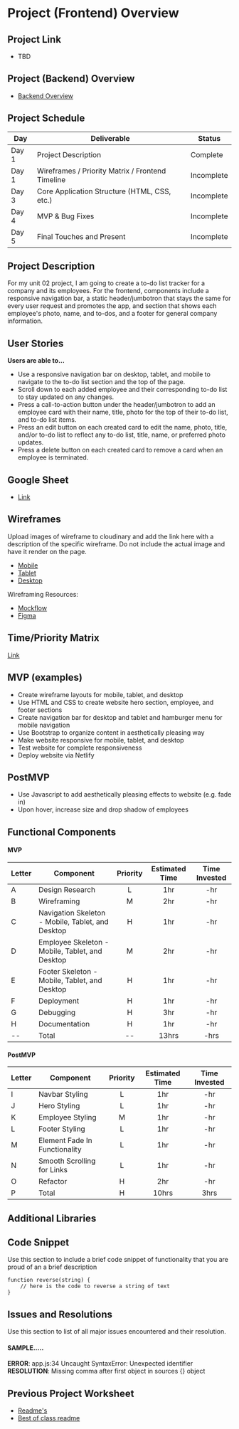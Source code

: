 # Project (Frontend) Overview

## Project Link
- TBD

## Project (Backend) Overview
- [Backend Overview](https://github.com/jordanchude/to-do-list-backend)

## Project Schedule

|  Day | Deliverable | Status
|---|---| ---|
|Day 1| Project Description | Complete
|Day 1| Wireframes / Priority Matrix / Frontend Timeline| Incomplete
|Day 3| Core Application Structure (HTML, CSS, etc.) | Incomplete
|Day 4| MVP & Bug Fixes | Incomplete
|Day 5| Final Touches and Present | Incomplete

## Project Description

For my unit 02 project, I am going to create a to-do list tracker for a company and its employees. For the frontend, components include a responsive navigation bar, a static header/jumbotron that stays the same for every user request and promotes the app, and section that shows each employee's photo, name, and to-dos, and a footer for general company information. 

## User Stories
**Users are able to...**
- Use a responsive navigation bar on desktop, tablet, and mobile to navigate to the to-do list section and the top of the page.
- Scroll down to each added employee and their corresponding to-do list to stay updated on any changes.
- Press a call-to-action button under the header/jumbotron to add an employee card with their name, title, photo for the top of their to-do list, and to-do list items.
- Press an edit button on each created card to edit the name, photo, title, and/or to-do list to reflect any to-do list, title, name, or preferred photo updates.
- Press a delete button on each created card to remove a card when an employee is terminated.

## Google Sheet

- [Link](https://github.com/jordanchude/to-do-list-frontend) 

## Wireframes

Upload images of wireframe to cloudinary and add the link here with a description of the specific wireframe. Do not include the actual image and have it render on the page.  

- [Mobile]()
- [Tablet]()
- [Desktop]()

Wireframing Resources:

- [Mockflow](https://mockflow.com/app/#Wireframe)
- [Figma](https://www.figma.com/)


## Time/Priority Matrix 

[Link]()

## MVP (examples)

- Create wireframe layouts for mobile, tablet, and desktop
- Use HTML and CSS to create website hero section, employee, and footer sections
- Create navigation bar for desktop and tablet and hamburger menu for mobile navigation
- Use Bootstrap to organize content in aesthetically pleasing way
- Make website responsive for mobile, tablet, and desktop
- Test website for complete responsiveness
- Deploy website via Netlify

## PostMVP 

- Use Javascript to add aesthetically pleasing effects to website (e.g. fade in)
- Upon hover, increase size and drop shadow of employees

## Functional Components

#### MVP
| Letter | Component | Priority | Estimated Time | Time Invested |
| --- | --- | :---: |  :---: | :---: |
| A | Design Research | L | 1hr | -hr |
| B | Wireframing | M | 2hr | -hr |
| C | Navigation Skeleton - Mobile, Tablet, and Desktop | H | 1hr | -hr |
| D | Employee Skeleton - Mobile, Tablet, and Desktop | M | 2hr | -hr |
| E | Footer Skeleton - Mobile, Tablet, and Desktop | H | 1hr | -hr |
| F | Deployment | H | 1hr | -hr |
| G | Debugging | H | 3hr | -hr |
| H | Documentation | H | 1hr | -hr |
| -- | Total | -- | 13hrs| -hrs |

#### PostMVP
| Letter | Component | Priority | Estimated Time | Time Invested |
| --- | --- | :---: |  :---: | :---: |
| I | Navbar Styling | L | 1hr | -hr |
| J | Hero Styling | L | 1hr | -hr |
| K | Employee Styling | M | 1hr | -hr |
| L | Footer Styling | L | 1hr | -hr |
| M | Element Fade In Functionality | L | 1hr | -hr |
| N | Smooth Scrolling for Links | L | 1hr | -hr |
| O | Refactor | H | 2hr | -hr |
| P | Total | H | 10hrs| 3hrs |

## Additional Libraries


## Code Snippet

Use this section to include a brief code snippet of functionality that you are proud of an a brief description  

```
function reverse(string) {
	// here is the code to reverse a string of text
}
```

## Issues and Resolutions
 Use this section to list of all major issues encountered and their resolution.

#### SAMPLE.....
**ERROR**: app.js:34 Uncaught SyntaxError: Unexpected identifier                                
**RESOLUTION**: Missing comma after first object in sources {} object

## Previous Project Worksheet
 - [Readme's](https://github.com/jkeohan/fewd-class-repo/tree/master/final-project-worksheet/project-worksheet-examples)
 - [Best of class readme](https://github.com/jkeohan/fewd-class-repo/blob/master/final-project-worksheet/project-worksheet-examples/portfolio-gracie.md)
